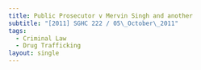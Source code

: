 ```yaml
---
title: Public Prosecutor v Mervin Singh and another
subtitle: "[2011] SGHC 222 / 05\_October\_2011"
tags:
  - Criminal Law
  - Drug Trafficking
layout: single
---
```


